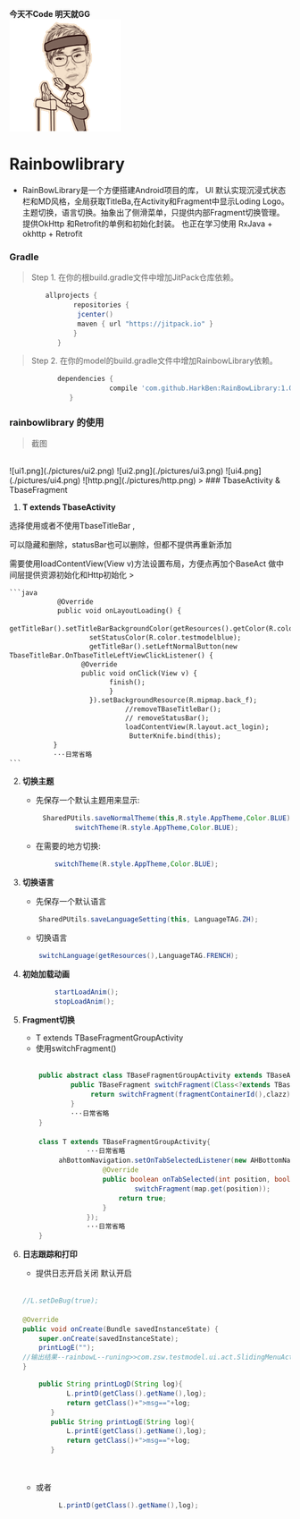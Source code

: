 **今天不Code 明天就GG**
  <br />
 ![try1.gif](./pictures/try1.gif)
# Rainbowlibrary
*   RainBowLibrary是一个方便搭建Android项目的库，
    UI 默认实现沉浸式状态栏和MD风格，全局获取TitleBa,在Activity和Fragment中显示Loding Logo。
    主题切换，语言切换。抽象出了侧滑菜单，只提供内部Fragment切换管理。提供OkHttp 和Retrofit的单例和初始化封装。
    也正在学习使用 RxJava + okhttp + Retrofit

### Gradle
>   Step 1. 在你的根build.gradle文件中增加JitPack仓库依赖。
   
```gradle
         allprojects {
                repositories {
                 jcenter()
                 maven { url "https://jitpack.io" }
                }
            }
```
    
>   Step 2. 在你的model的build.gradle文件中增加RainbowLibrary依赖。

```gradle
            dependencies {
    	                 compile 'com.github.HarkBen:RainBowLibrary:1.0.1'
    	       }
```

### rainbowlibrary 的使用
>截图
<br />
   	![ui1.png](./pictures/ui2.png)
   	![ui2.png](./pictures/ui3.png) 
   	![ui4.png](./pictures/ui4.png)
   	![http.png](./pictures/http.png)
>
### TbaseActivity & TbaseFragment

1. **T extends TbaseActivity** 
<p>  选择使用或者不使用TbaseTitleBar ,</p> 
<p>  可以隐藏和删除，statusBar也可以删除，但都不提供再重新添加</p>
<p>  需要使用loadContentView(View v)方法设置布局，方便点再加个BaseAct 做中间层提供资源初始化和Http初始化
>
 
    ```java
                @Override
                public void onLayoutLoading() {
                        getTitleBar().setTitleBarBackgroundColor(getResources().getColor(R.color.testmodelblue));
                        setStatusColor(R.color.testmodelblue);
                        getTitleBar().setLeftNormalButton(new TbaseTitleBar.OnTbaseTitleLeftViewClickListener() {
                      @Override
                      public void onClick(View v) {
                             finish();
                             }
                        }).setBackgroundResource(R.mipmap.back_f);
                                 //removeTBaseTitleBar();
                                 // removeStatusBar();
                                 loadContentView(R.layout.act_login);
                                  ButterKnife.bind(this);
               } 
               ···日常省略
    ```                                    

2. **切换主题**
   * 先保存一个默认主题用来显示: 

    ```java
         SharedPUtils.saveNormalTheme(this,R.style.AppTheme,Color.BLUE);
                 switchTheme(R.style.AppTheme,Color.BLUE);
    ```
    
   * 在需要的地方切换:

    ```java
            switchTheme(R.style.AppTheme,Color.BLUE);  
    ```
            
3. **切换语言**
   * 先保存一个默认语言

    ```java
        SharedPUtils.saveLanguageSetting(this, LanguageTAG.ZH);
    ```
        
   * 切换语言
        
    ```java
        switchLanguage(getResources(),LanguageTAG.FRENCH);
    ```

4. **初始加载动画**

    ```java
            startLoadAnim();
            stopLoadAnim();
    ```

5. **Fragment切换**   
   * T extends TBaseFragmentGroupActivity
   * 使用switchFragment()
    
    ```java
         
        public abstract class TBaseFragmentGroupActivity extends TBaseActivity {
                public TBaseFragment switchFragment(Class<?extends TBaseFragment> clazz){
                     return switchFragment(fragmentContainerId(),clazz);
                }
                ···日常省略
        }
        
        class T extends TBaseFragmentGroupActivity{
                    ···日常省略
             ahBottomNavigation.setOnTabSelectedListener(new AHBottomNavigation.OnTabSelectedListener() {
                        @Override
                        public boolean onTabSelected(int position, boolean wasSelected) {
                                switchFragment(map.get(position));
                            return true;
                        }
                    });
                    ···日常省略
        }
    ```
        
6. **日志跟踪和打印**
    * 提供日志开启关闭 默认开启  
    ```java
    
    //L.setDeBug(true);
    
    @Override
    public void onCreate(Bundle savedInstanceState) {
        super.onCreate(savedInstanceState);
        printLogE("");
    //输出结果--rainbowL--runing>>com.zsw.testmodel.ui.act.SlidingMenuAct>>)
    }
    
    ```
           
    ```java
        public String printLogD(String log){
               L.printD(getClass().getName(),log);
               return getClass()+">msg=="+log;
           }
           public String printLogE(String log){
               L.printE(getClass().getName(),log);
               return getClass()+">msg=="+log;
           }
               
            
    ```     
      
    * 或者 
        
    ```java
             L.printD(getClass().getName(),log);
    ```
         
         
      
         
            
        
        



 

    
   
   


